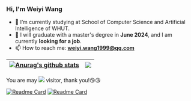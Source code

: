 
### Hi, I'm Weiyi Wang

- 🔭 I’m currently studying at School of Computer Science and Artificial Intelligence of WHUT.
- 🤔 I will graduate with a master's degree in **June 2024**, and I am currently **looking for a job**.
- 📫 How to reach me: **<a href="mailto:weiyi.wang1999@qq.com">weiyi.wang1999@qq.com</a>**


| <a href="https://github.com/anuraghazra/github-readme-stats"><img align="center" src="https://github-readme-stats-git-masterrstaa-rickstaa.vercel.app/api?username=Wang3219&show_icons=true&include_all_commits=true&theme=buefy&hide_border=true" alt="Anurag's github stats" /></a> | <a href="https://github.com/anuraghazra/github-readme-stats"><img align="center" src="https://github-readme-stats-git-masterrstaa-rickstaa.vercel.app/api/top-langs/?username=Wang3219&layout=compact&theme=buefy&hide_border=true" /></a> |
| ------------------------------------------------------------ | ------------------------------------------------------------ |

You are may <span><img src="https://profile-counter.glitch.me/Wang3219/count.svg" /></span> visitor, thank you!:kissing_heart::kissing_heart:

[![Readme Card](https://github-readme-stats-git-masterrstaa-rickstaa.vercel.app/api/pin/?username=Wang3219&repo=douyin&show_owner=true&&theme=cobalt)](https://github.com/Wang3219/douyin)
[![Readme Card](https://github-readme-stats-git-masterrstaa-rickstaa.vercel.app/api/pin/?username=Wang3219&repo=RPC&show_owner=true&&theme=cobalt)](https://github.com/Wang3219/RPC)

